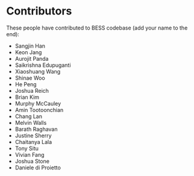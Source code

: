 Contributors
============

These people have contributed to BESS codebase (add your name to the end):

  * Sangjin Han
  * Keon Jang
  * Aurojit Panda
  * Saikrishna Edupuganti
  * Xiaoshuang Wang
  * Shinae Woo
  * He Peng
  * Joshua Reich
  * Brian Kim
  * Murphy McCauley
  * Amin Tootoonchian
  * Chang Lan
  * Melvin Walls
  * Barath Raghavan
  * Justine Sherry
  * Chaitanya Lala
  * Tony Situ
  * Vivian Fang
  * Joshua Stone
  * Daniele di Proietto
